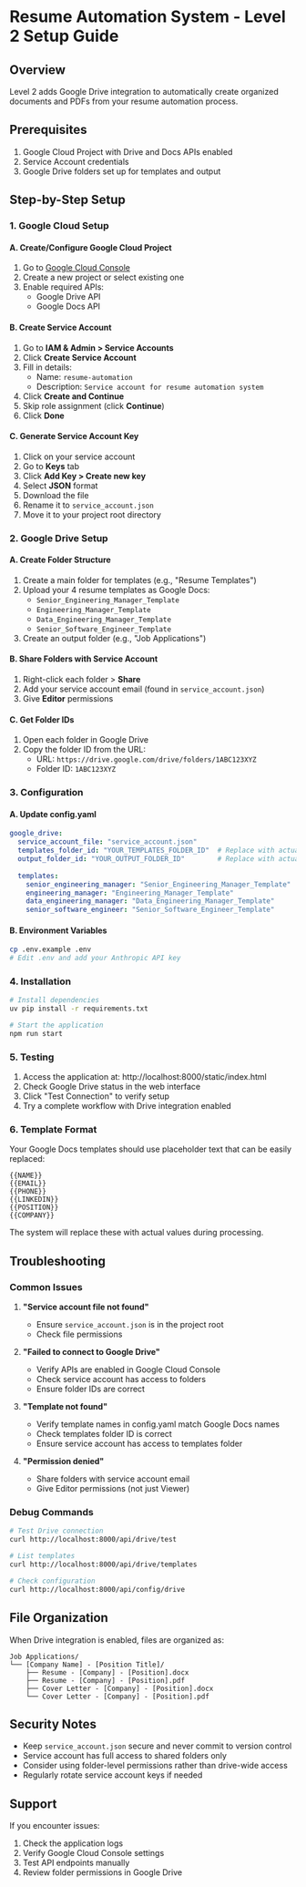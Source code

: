 # Resume Automation System - Level 2 Setup Guide

## Overview
Level 2 adds Google Drive integration to automatically create organized documents and PDFs from your resume automation process.

## Prerequisites
1. Google Cloud Project with Drive and Docs APIs enabled
2. Service Account credentials
3. Google Drive folders set up for templates and output

## Step-by-Step Setup

### 1. Google Cloud Setup

#### A. Create/Configure Google Cloud Project
1. Go to [Google Cloud Console](https://console.cloud.google.com/)
2. Create a new project or select existing one
3. Enable required APIs:
   - Google Drive API
   - Google Docs API

#### B. Create Service Account
1. Go to **IAM & Admin > Service Accounts**
2. Click **Create Service Account**
3. Fill in details:
   - Name: `resume-automation`
   - Description: `Service account for resume automation system`
4. Click **Create and Continue**
5. Skip role assignment (click **Continue**)
6. Click **Done**

#### C. Generate Service Account Key
1. Click on your service account
2. Go to **Keys** tab
3. Click **Add Key > Create new key**
4. Select **JSON** format
5. Download the file
6. Rename it to `service_account.json`
7. Move it to your project root directory

### 2. Google Drive Setup

#### A. Create Folder Structure
1. Create a main folder for templates (e.g., "Resume Templates")
2. Upload your 4 resume templates as Google Docs:
   - `Senior_Engineering_Manager_Template`
   - `Engineering_Manager_Template`
   - `Data_Engineering_Manager_Template`
   - `Senior_Software_Engineer_Template`
3. Create an output folder (e.g., "Job Applications")

#### B. Share Folders with Service Account
1. Right-click each folder > **Share**
2. Add your service account email (found in `service_account.json`)
3. Give **Editor** permissions

#### C. Get Folder IDs
1. Open each folder in Google Drive
2. Copy the folder ID from the URL:
   - URL: `https://drive.google.com/drive/folders/1ABC123XYZ`
   - Folder ID: `1ABC123XYZ`

### 3. Configuration

#### A. Update config.yaml
```yaml
google_drive:
  service_account_file: "service_account.json"
  templates_folder_id: "YOUR_TEMPLATES_FOLDER_ID"  # Replace with actual ID
  output_folder_id: "YOUR_OUTPUT_FOLDER_ID"        # Replace with actual ID
  
  templates:
    senior_engineering_manager: "Senior_Engineering_Manager_Template"
    engineering_manager: "Engineering_Manager_Template"
    data_engineering_manager: "Data_Engineering_Manager_Template"
    senior_software_engineer: "Senior_Software_Engineer_Template"
```

#### B. Environment Variables
```bash
cp .env.example .env
# Edit .env and add your Anthropic API key
```

### 4. Installation

```bash
# Install dependencies
uv pip install -r requirements.txt

# Start the application
npm run start
```

### 5. Testing

1. Access the application at: http://localhost:8000/static/index.html
2. Check Google Drive status in the web interface
3. Click "Test Connection" to verify setup
4. Try a complete workflow with Drive integration enabled

### 6. Template Format

Your Google Docs templates should use placeholder text that can be easily replaced:

```
{{NAME}}
{{EMAIL}}
{{PHONE}}
{{LINKEDIN}}
{{POSITION}}
{{COMPANY}}
```

The system will replace these with actual values during processing.

## Troubleshooting

### Common Issues

1. **"Service account file not found"**
   - Ensure `service_account.json` is in the project root
   - Check file permissions

2. **"Failed to connect to Google Drive"**
   - Verify APIs are enabled in Google Cloud Console
   - Check service account has access to folders
   - Ensure folder IDs are correct

3. **"Template not found"**
   - Verify template names in config.yaml match Google Docs names
   - Check templates folder ID is correct
   - Ensure service account has access to templates folder

4. **"Permission denied"**
   - Share folders with service account email
   - Give Editor permissions (not just Viewer)

### Debug Commands

```bash
# Test Drive connection
curl http://localhost:8000/api/drive/test

# List templates
curl http://localhost:8000/api/drive/templates

# Check configuration
curl http://localhost:8000/api/config/drive
```

## File Organization

When Drive integration is enabled, files are organized as:
```
Job Applications/
└── [Company Name] - [Position Title]/
    ├── Resume - [Company] - [Position].docx
    ├── Resume - [Company] - [Position].pdf
    ├── Cover Letter - [Company] - [Position].docx
    └── Cover Letter - [Company] - [Position].pdf
```

## Security Notes

- Keep `service_account.json` secure and never commit to version control
- Service account has full access to shared folders only
- Consider using folder-level permissions rather than drive-wide access
- Regularly rotate service account keys if needed

## Support

If you encounter issues:
1. Check the application logs
2. Verify Google Cloud Console settings
3. Test API endpoints manually
4. Review folder permissions in Google Drive
